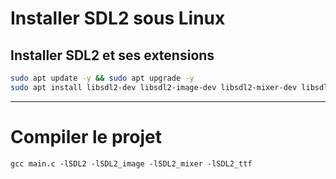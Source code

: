 # Installer SDL2 sous Linux

## Installer SDL2 et ses extensions

```bash
sudo apt update -y && sudo apt upgrade -y
sudo apt install libsdl2-dev libsdl2-image-dev libsdl2-mixer-dev libsdl2-ttf-dev -y
```

---

# Compiler le projet

```bashrc
gcc main.c -lSDL2 -lSDL2_image -lSDL2_mixer -lSDL2_ttf
```
